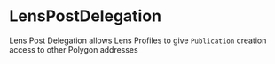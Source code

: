 # LensPostDelegation

Lens Post Delegation allows Lens Profiles to give `Publication` creation access to other Polygon addresses
